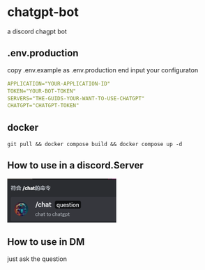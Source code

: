 # chatgpt-bot

a discord chagpt bot

## .env.production
copy .env.example as .env.production
end input your configuraton
```yml
APPLICATION="YOUR-APPLICATION-ID"
TOKEN="YOUR-BOT-TOKEN"
SERVERS="THE-GUIDS-YOUR-WANT-TO-USE-CHATGPT"
CHATGPT="CHATGPT-TOKEN"
```

## docker

```
git pull && docker compose build && docker compose up -d
```

## How to use in a discord.Server

![example.png](./expample.png)

## How to use in DM

just ask the question
